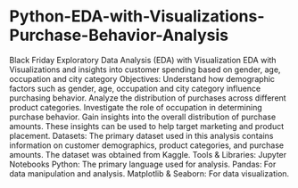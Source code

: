 # Python-EDA-with-Visualizations-Purchase-Behavior-Analysis
Black Friday Exploratory Data Analysis (EDA) with Visualization
EDA with Visualizations and insights into customer spending based on gender, age, occupation and city category Objectives: Understand how demographic factors such as gender, age, occupation and city category influence purchasing behavior. Analyze the distribution of purchases across different product categories. Investigate the role of occupation in determining purchase behavior. Gain insights into the overall distribution of purchase amounts. These insights can be used to help target marketing and product placement.
Datasets: The primary dataset used in this analysis contains information on customer demographics, product categories, and purchase amounts. The dataset was obtained from Kaggle.
Tools & Libraries: Jupyter Notebooks Python: The primary language used for analysis. Pandas: For data manipulation and analysis. Matplotlib & Seaborn: For data visualization.
